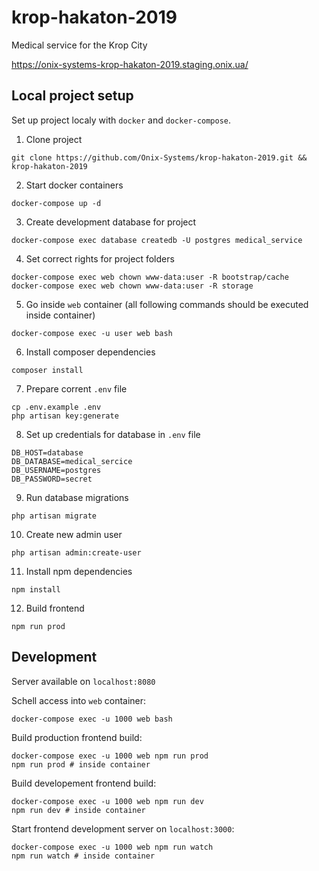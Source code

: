 # krop-hakaton-2019
Medical service for the Krop City

https://onix-systems-krop-hakaton-2019.staging.onix.ua/

## Local project setup

Set up project localy with `docker` and  `docker-compose`.

1. Clone project
```
git clone https://github.com/Onix-Systems/krop-hakaton-2019.git && krop-hakaton-2019
```

2. Start docker containers
```
docker-compose up -d
```

3. Create development database for project
```
docker-compose exec database createdb -U postgres medical_service
```

4. Set correct rights for project folders
```
docker-compose exec web chown www-data:user -R bootstrap/cache
docker-compose exec web chown www-data:user -R storage
```

5. Go inside `web` container (all following commands should be executed inside container)
```
docker-compose exec -u user web bash
```

6. Install composer dependencies
```
composer install
```

7. Prepare corrent `.env` file
```
cp .env.example .env
php artisan key:generate
```

8. Set up credentials for database in `.env` file
```
DB_HOST=database
DB_DATABASE=medical_sercice
DB_USERNAME=postgres
DB_PASSWORD=secret
```

9. Run database migrations
```
php artisan migrate
```

10. Create new admin user
```
php artisan admin:create-user
```

11. Install npm dependencies
```
npm install
```

12. Build frontend
```
npm run prod
```

## Development

Server available on `localhost:8080`

Schell access into ``web`` container:
```
docker-compose exec -u 1000 web bash
```

Build production frontend build:
```
docker-compose exec -u 1000 web npm run prod
npm run prod # inside container
```

Build developement frontend build:
```
docker-compose exec -u 1000 web npm run dev
npm run dev # inside container
```

Start frontend development server on `localhost:3000`:
```
docker-compose exec -u 1000 web npm run watch
npm run watch # inside container
```
